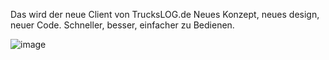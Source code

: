Das wird der neue Client von TrucksLOG.de
Neues Konzept, neues design, neuer Code.
Schneller, besser, einfacher zu Bedienen.

![image](https://github.com/TrucksLOG/TrucksLOG-Momentum-2/assets/79003919/bea08cac-5961-43b4-8f87-5a6de07fd772)
